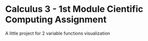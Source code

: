 # Calculus 3 - 1st Module Cientific Computing Assignment
A little project for 2 variable functions visualization
